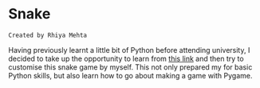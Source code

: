 # Snake
    Created by Rhiya Mehta
    
Having previously learnt a little bit of Python before attending university, I decided to take up the opportunity to learn from [this link](https://www.edureka.co/blog/snake-game-with-pygame/) and then try to customise this snake game by myself.
This not only prepared my for basic Python skills, but also learn how to go about making a game with Pygame.
